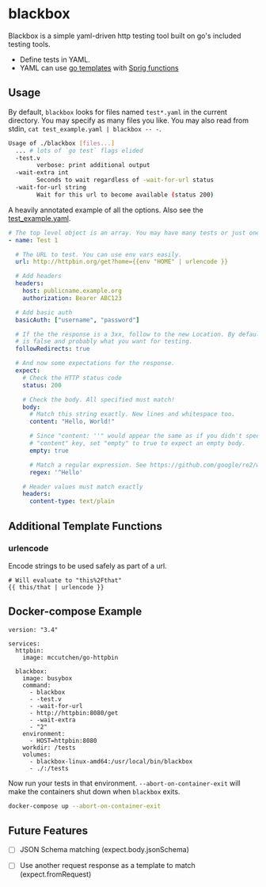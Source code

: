 blackbox
========

Blackbox is a simple yaml-driven http testing tool built on go's included testing tools.

- Define tests in YAML.
- YAML can use [go templates](https://golang.org/pkg/text/template/) with [Sprig functions](http://masterminds.github.io/sprig/)

Usage
-----

By default, `blackbox` looks for files named `test*.yaml` in the current directory. You may specify as many files you like. You may also read from stdin, `cat test_example.yaml | blackbox -- -`.

```bash
Usage of ./blackbox [files...]
  ... # lots of `go test` flags elided
  -test.v
        verbose: print additional output
  -wait-extra int
        Seconds to wait regardless of -wait-for-url status
  -wait-for-url string
        Wait for this url to become available (status 200)
```

A heavily annotated example of all the options. Also see the [test_example.yaml](test_example.yaml).

```yaml
# The top level object is an array. You may have many tests or just one.
- name: Test 1

  # The URL to test. You can use env vars easily.
  url: http://httpbin.org/get?home={{env "HOME" | urlencode }}

  # Add headers
  headers:
    host: publicname.example.org
    authorization: Bearer ABC123

  # Add basic auth
  basicAuth: ["username", "password"]

  # If the the response is a 3xx, follow to the new Location. By default this
  # is false and probably what you want for testing.
  followRedirects: true

  # And now some expectations for the response.
  expect:
    # Check the HTTP status code
    status: 200

    # Check the body. All specified must match!
    body:
      # Match this string exactly. New lines and whitespace too.
      content: "Hello, World!"

      # Since "content: ''" would appear the same as if you didn't specify the
      # "content" key, set "empty" to true to expect an empty body.
      empty: true

      # Match a regular expression. See https://github.com/google/re2/wiki/Syntax
      regex: '^Hello'

    # Header values must match exactly
    headers:
      content-type: text/plain
```

Additional Template Functions
-----------------------------

### urlencode

Encode strings to be used safely as part of a url.

```
# Will evaluate to "this%2Fthat"
{{ this/that | urlencode }}
```

Docker-compose Example
----------------------

```
version: "3.4"

services:
  httpbin:
    image: mccutchen/go-httpbin

  blackbox:
    image: busybox
    command:
      - blackbox
      - -test.v
      - -wait-for-url
      - http://httpbin:8080/get
      - -wait-extra
      - "2"
    environment:
      - HOST=httpbin:8080
    workdir: /tests
    volumes:
      - blackbox-linux-amd64:/usr/local/bin/blackbox
      - ./:/tests
```

Now run your tests in that environment. `--abort-on-container-exit` will make the containers shut down when `blackbox` exits.

```bash
docker-compose up --abort-on-container-exit
```

Future Features
---------------

- [ ] JSON Schema matching (expect.body.jsonSchema)
- [ ] Use another request response as a template to match (expect.fromRequest)

